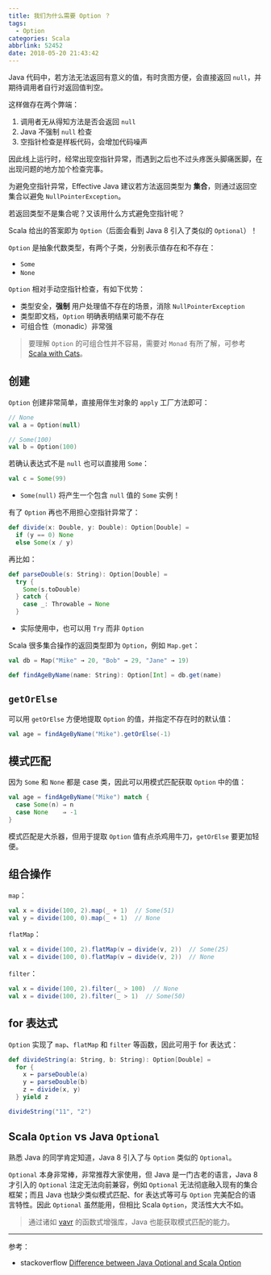 ```yaml
---
title: 我们为什么需要 Option ？
tags:
  - Option
categories: Scala
abbrlink: 52452
date: 2018-05-20 21:43:42
---
```


Java 代码中，若方法无法返回有意义的值，有时贪图方便，会直接返回 `null`，并期待调用者自行对返回值判空。

这样做存在两个弊端：

1. 调用者无从得知方法是否会返回 `null`
2. Java 不强制 `null` 检查
3. 空指针检查是样板代码，会增加代码噪声

<!-- more -->

因此线上运行时，经常出现空指针异常，而遇到之后也不过头疼医头脚痛医脚，在出现问题的地方加个检查完事。

为避免空指针异常，Effective Java 建议若方法返回类型为 **集合**，则通过返回空集合以避免 `NullPointerException`。

若返回类型不是集合呢？又该用什么方式避免空指针呢？

Scala 给出的答案即为 `Option`（后面会看到 Java 8 引入了类似的 `Optional`）！

`Option` 是抽象代数类型，有两个子类，分别表示值存在和不存在：

* `Some`
* `None`

`Option` 相对手动空指针检查，有如下优势：

* 类型安全，**强制** 用户处理值不存在的场景，消除 `NullPointerException`
* 类型即文档，`Option` 明确表明结果可能不存在
* 可组合性（monadic）非常强

>要理解 `Option` 的可组合性并不容易，需要对 `Monad` 有所了解，可参考 [Scala with Cats](https://underscore.io/books/scala-with-cats/)。

## 创建

`Option` 创建非常简单，直接用伴生对象的 `apply` 工厂方法即可：

```Scala
// None
val a = Option(null)

// Some(100)
val b = Option(100)
```

若确认表达式不是 `null` 也可以直接用 `Some`：

```Scala
val c = Some(99)
```

* `Some(null)` 将产生一个包含 `null` 值的 `Some` 实例！

有了 `Option` 再也不用担心空指针异常了：

```Scala
def divide(x: Double, y: Double): Option[Double] =
  if (y == 0) None
  else Some(x / y)
```

再比如：

```Scala
def parseDouble(s: String): Option[Double] =
  try {
    Some(s.toDouble)
  } catch {
    case _: Throwable ⇒ None
  }
```

* 实际使用中，也可以用 `Try` 而非 `Option`

Scala 很多集合操作的返回类型即为 `Option`，例如 `Map.get`：

```Scala
val db = Map("Mike" → 20, "Bob" → 29, "Jane" → 19)

def findAgeByName(name: String): Option[Int] = db.get(name)
```

## `getOrElse`

可以用 `getOrElse` 方便地提取 `Option` 的值，并指定不存在时的默认值：

```Scala
val age = findAgeByName("Mike").getOrElse(-1)
```

## 模式匹配

因为 `Some` 和 `None` 都是 case 类，因此可以用模式匹配获取 `Option` 中的值：

```Scala
val age = findAgeByName("Mike") match {
  case Some(n) ⇒ n
  case None    ⇒ -1
}
```

模式匹配是大杀器，但用于提取 `Option` 值有点杀鸡用牛刀，`getOrElse` 要更加轻便。

## 组合操作

`map`：

```Scala
val x = divide(100, 2).map(_ + 1)  // Some(51)
val y = divide(100, 0).map(_ + 1)  // None
```

`flatMap`：

```Scala
val x = divide(100, 2).flatMap(v ⇒ divide(v, 2))  // Some(25)
val x = divide(100, 0).flatMap(v ⇒ divide(v, 2))  // None
```

`filter`：

```Scala
val x = divide(100, 2).filter(_ > 100)  // None
val x = divide(100, 2).filter(_ > 1)  // Some(50)
```

## for 表达式

`Option` 实现了 `map`、`flatMap` 和 `filter` 等函数，因此可用于 for 表达式：

```Scala
def divideString(a: String, b: String): Option[Double] =
  for {
    x ← parseDouble(a)
    y ← parseDouble(b)
    z ← divide(x, y)
  } yield z

divideString("11", "2")
```

## Scala `Option` vs Java `Optional`

熟悉 Java 的同学肯定知道，Java 8 引入了与 `Option` 类似的 `Optional`。

`Optional` 本身非常棒，非常推荐大家使用，但 Java 是一门古老的语言，Java 8 才引入的 `Optional` 注定无法向前兼容，例如 `Optional` 无法彻底融入现有的集合框架；而且 Java 也缺少类似模式匹配、for 表达式等可与 `Option` 完美配合的语言特性。因此 `Optional` 虽然能用，但相比 Scala `Option`，灵活性大大不如。

>通过诸如 [vavr](http://www.vavr.io/) 的函数式增强库，Java 也能获取模式匹配的能力。

---

参考：

* stackoverflow [Difference between Java Optional and Scala Option
](https://stackoverflow.com/questions/21714594/difference-between-java-optional-and-scala-option)
